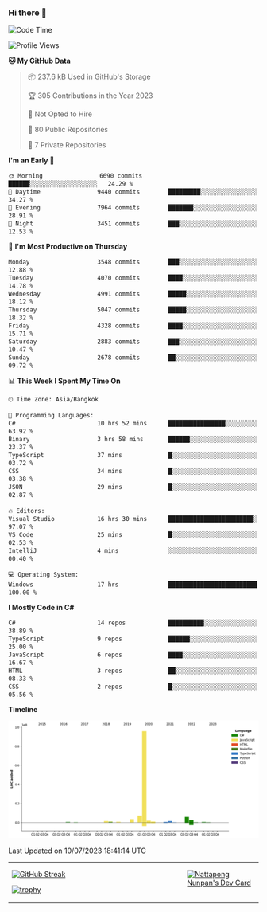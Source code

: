 ### Hi there 👋

<!--START_SECTION:waka-->
![Code Time](http://img.shields.io/badge/Code%20Time-665%20hrs%208%20mins-blue)

![Profile Views](http://img.shields.io/badge/Profile%20Views-0-blue)

**🐱 My GitHub Data** 

> 📦 237.6 kB Used in GitHub's Storage 
 > 
> 🏆 305 Contributions in the Year 2023
 > 
> 🚫 Not Opted to Hire
 > 
> 📜 80 Public Repositories 
 > 
> 🔑 7 Private Repositories 
 > 
**I'm an Early 🐤** 

```text
🌞 Morning                6690 commits        ██████░░░░░░░░░░░░░░░░░░░   24.29 % 
🌆 Daytime                9440 commits        █████████░░░░░░░░░░░░░░░░   34.27 % 
🌃 Evening                7964 commits        ███████░░░░░░░░░░░░░░░░░░   28.91 % 
🌙 Night                  3451 commits        ███░░░░░░░░░░░░░░░░░░░░░░   12.53 % 
```
📅 **I'm Most Productive on Thursday** 

```text
Monday                   3548 commits        ███░░░░░░░░░░░░░░░░░░░░░░   12.88 % 
Tuesday                  4070 commits        ████░░░░░░░░░░░░░░░░░░░░░   14.78 % 
Wednesday                4991 commits        █████░░░░░░░░░░░░░░░░░░░░   18.12 % 
Thursday                 5047 commits        █████░░░░░░░░░░░░░░░░░░░░   18.32 % 
Friday                   4328 commits        ████░░░░░░░░░░░░░░░░░░░░░   15.71 % 
Saturday                 2883 commits        ███░░░░░░░░░░░░░░░░░░░░░░   10.47 % 
Sunday                   2678 commits        ██░░░░░░░░░░░░░░░░░░░░░░░   09.72 % 
```


📊 **This Week I Spent My Time On** 

```text
🕑︎ Time Zone: Asia/Bangkok

💬 Programming Languages: 
C#                       10 hrs 52 mins      ████████████████░░░░░░░░░   63.92 % 
Binary                   3 hrs 58 mins       ██████░░░░░░░░░░░░░░░░░░░   23.37 % 
TypeScript               37 mins             █░░░░░░░░░░░░░░░░░░░░░░░░   03.72 % 
CSS                      34 mins             █░░░░░░░░░░░░░░░░░░░░░░░░   03.38 % 
JSON                     29 mins             █░░░░░░░░░░░░░░░░░░░░░░░░   02.87 % 

🔥 Editors: 
Visual Studio            16 hrs 30 mins      ████████████████████████░   97.07 % 
VS Code                  25 mins             █░░░░░░░░░░░░░░░░░░░░░░░░   02.53 % 
IntelliJ                 4 mins              ░░░░░░░░░░░░░░░░░░░░░░░░░   00.40 % 

💻 Operating System: 
Windows                  17 hrs              █████████████████████████   100.00 % 
```

**I Mostly Code in C#** 

```text
C#                       14 repos            ██████████░░░░░░░░░░░░░░░   38.89 % 
TypeScript               9 repos             ██████░░░░░░░░░░░░░░░░░░░   25.00 % 
JavaScript               6 repos             ████░░░░░░░░░░░░░░░░░░░░░   16.67 % 
HTML                     3 repos             ██░░░░░░░░░░░░░░░░░░░░░░░   08.33 % 
CSS                      2 repos             █░░░░░░░░░░░░░░░░░░░░░░░░   05.56 % 
```



**Timeline**

![Lines of Code chart](https://raw.githubusercontent.com/aixasz/aixasz/main/assets/bar_graph.png)


 Last Updated on 10/07/2023 18:41:14 UTC
<!--END_SECTION:waka-->

<table>
<tr>
<td width="70%" valign="top">
 
 [![GitHub Streak](http://github-readme-streak-stats.herokuapp.com?user=aixasz&theme=github-dark&hide_border=true&date_format=%5BY%20%5DM%20j)](https://git.io/streak-stats)

 [![trophy](https://github-profile-trophy.vercel.app/?username=aixasz&theme=onedark)](https://github.com/ryo-ma/github-profile-trophy)
 </td>
<td width="30%" valign="top">
 
<a href="https://app.daily.dev/aixasz"><img src="https://api.daily.dev/devcards/403207936e6547c9a85ea449e9f3abe8.png?r=re8" alt="Nattapong Nunpan's Dev Card"/></a>

 </td>
</tr>
</table>
 
